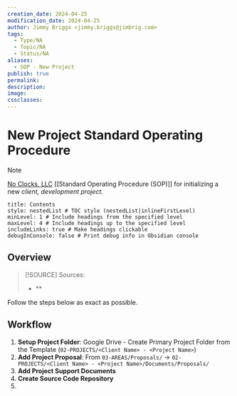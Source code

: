 ```yaml
---
creation_date: 2024-04-25
modification_date: 2024-04-25
author: Jimmy Briggs <jimmy.briggs@jimbrig.com>
tags:
  - Type/NA
  - Topic/NA
  - Status/NA
aliases:
  - SOP - New Project
publish: true
permalink:
description:
image:
cssclasses:
---
```


# New Project Standard Operating Procedure

> [!NOTE]
> [No Clocks, LLC](https://github.com/noclocks) [[Standard Operating Procedure (SOP)]] for initializing a new *client, development project.*

```table-of-contents
title: Contents 
style: nestedList # TOC style (nestedList|inlineFirstLevel)
minLevel: 1 # Include headings from the specified level
maxLevel: 4 # Include headings up to the specified level
includeLinks: true # Make headings clickable
debugInConsole: false # Print debug info in Obsidian console
```

## Overview

> [!SOURCE] Sources:
> - **

Follow the steps below as exact as possible.

## Workflow

1. **Setup Project Folder**: Google Drive - Create Primary Project Folder from the Template (`02-PROJECTS/<Client Name> - <Project Name>`)
2. **Add Project Proposal**: From `03-AREAS/Proposals/` -> `02-PROJECTS/<Client Name> - <Project Name>/Documents/Proposals/`
3. **Add Project Support Documents**
4. **Create Source Code Repository**
5. 